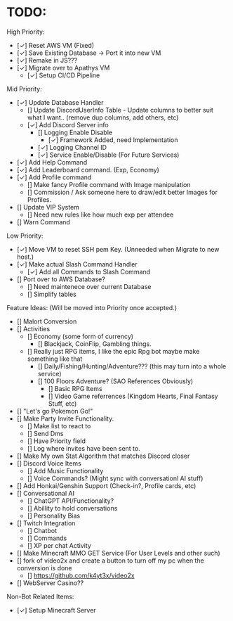 # TODO:

High Priority:

- [✓] Reset AWS VM (Fixed)
- [✓] Save Existing Database -> Port it into new VM
- [✓] Remake in JS???
- [✓] Migrate over to Apathys VM
  - [✓] Setup CI/CD Pipeline

Mid Priority:

- [✓] Update Database Handler
  - [] Update DiscordUserInfo Table - Update columns to better suit what I want.. (remove dup columns, add others, etc)
  - [✓] Add Discord Server info
    - [] Logging Enable Disable
      - [✓] Framework Added, need Implementation
    - [✓] Logging Channel ID
    - [✓] Service Enable/Disable (For Future Services)
- [✓] Add Help Command
- [✓] Add Leaderboard command. (Exp, Economy)
- [✓] Add Profile command
  - [] Make fancy Profile command with Image manipulation
  - [] Commission / Ask someone here to draw/edit better Images for Profiles.
- [] Update VIP System
  - [] Need new rules like how much exp per attendee
- [] Warn Command

Low Priority:

- [✓] Move VM to reset SSH pem Key. (Unneeded when Migrate to new host.)
- [✓] Make actual Slash Command Handler
  - [✓] Add all Commands to Slash Command
- [] Port over to AWS Database? 
  - [] Need maintenece over current Database
  - [] Simplify tables
  

Feature Ideas: (Will be moved into Priority once accepted.)

- [] Malort Conversion
- [] Activities
  - [] Economy (some form of currency)
    - [] Blackjack, CoinFlip, Gambling things.
  - [] Really just RPG items, I like the epic Rpg bot maybe make something like that
    - [] Daily/Fishing/Hunting/Adventure??? (this may turn into a whole service)
    - [] 100 Floors Adventure? (SAO References Obviously)
      - [] Basic RPG Items
      - [] Video Game referrences (Kingdom Hearts, Final Fantasy Stuff, etc) 
- [] "Let's go Pokemon Go!"
- [] Make Party Invite Functionality.
  - [] Make list to react to
  - [] Send Dms
  - [] Have Priority field
  - [] Log where invites have been sent to.
- [] Make My own Stat Algorithm that matches Discord closer
- [] Discord Voice Items
  - [] Add Music Functionality
  - [] Voice Commands? (Might sync with conversationl AI stuff)
- [] Add Honkai/Genshin Support (Check-in?, Profile cards, etc)
- [] Conversational AI
  - [] ChatGPT API/Functionality?
  - [] Abillity to hold conversations
  - [] Personality Bias
- [] Twitch Integration
  - [] Chatbot
  - [] Commands
  - [] XP per chat Activity
- [] Make Minecraft MMO GET Service (For User Levels and other such)
- [] fork of video2x and create a button to turn off my pc when the conversion is done
  - [] https://github.com/k4yt3x/video2x
- [] WebServer Casino??

Non-Bot Related Items:

- [✓] Setup Minecraft Server
